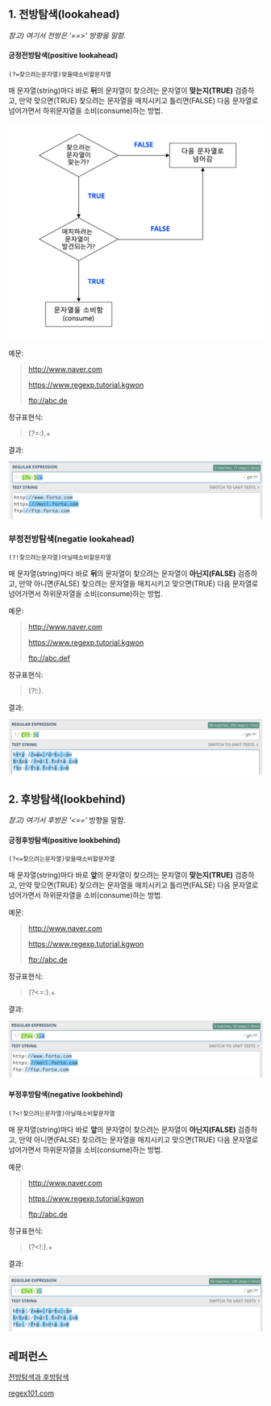 ## 1. 전방탐색(lookahead)

*참고) 여기서 전방은 '==>' 방향을 말함.*



#### 긍정전방탐색(positive lookahead)

 `(?=찾으려는문자열)맞을때소비할문자열`

매 문자열(string)마다 바로 **뒤**의 문자열이 찾으려는 문자열이 **맞는지(TRUE)** 검증하고, 만약 맞으면(TRUE) 찾으려는 문자열을 매치시키고 틀리면(FALSE) 다음 문자열로 넘어가면서 하위문자열을 소비(consume)하는 방법.



<img src="../miscellaneous/긍정전방탐색_플로우차트.png">

예문:

> http://www.naver.com
>
> https://www.regexp.tutorial.kgwon
>
> ftp://abc.de

정규표현식:

> (?=:).+

결과:

<img src="../miscellaneous/긍정전방탐색.png">



### 부정전방탐색(negatie lookahead)

`(?!찾으려는문자열)아닐때소비할문자열`

매 문자열(string)마다 바로 **뒤**의 문자열이 찾으려는 문자열이 **아닌지(FALSE)** 검증하고, 만약 아니면(FALSE) 찾으려는 문자열을 매치시키고 맞으면(TRUE) 다음 문자열로 넘어가면서 하위문자열을 소비(consume)하는 방법.



예문:

> http://www.naver.com
>
> https://www.regexp.tutorial.kgwon
>
> ftp://abc.def



정규표현식:

> (?!:).



결과:

<img src="../miscellaneous/부정전방탐색.png">



## 2. 후방탐색(lookbehind)

*참고) 여기서 후방은 '<=='* 방향을 말함.



#### 긍정후방탐색(positive lookbehind)

`(?<=찾으려는문자열)맞을때소비할문자열`

매 문자열(string)마다 바로 **앞**의 문자열이 찾으려는 문자열이 **맞는지(TRUE)** 검증하고, 만약 맞으면(TRUE) 찾으려는 문자열을 매치시키고 틀리면(FALSE) 다음 문자열로 넘어가면서 하위문자열을 소비(consume)하는 방법.



예문:

> http://www.naver.com
>
> https://www.regexp.tutorial.kgwon
>
> ftp://abc.de

정규표현식:

> (?<=:).+

결과:

<img src="../miscellaneous/긍정후방탐색.png">



#### 부정후방탐색(negative lookbehind)

`(?<!찾으려는문자열)아닐때소비할문자열`

매 문자열(string)마다 바로 **앞**의 문자열이 찾으려는 문자열이 **아닌지(FALSE)** 검증하고, 만약 아니면(FALSE) 찾으려는 문자열을 매치시키고 맞으면(TRUE) 다음 문자열로 넘어가면서 하위문자열을 소비(consume)하는 방법.



예문:

> http://www.naver.com
>
> https://www.regexp.tutorial.kgwon
>
> ftp://abc.de

정규표현식:

> (?<!:).+

결과:

<img src="../miscellaneous/부정후방탐색.png">





## 레퍼런스

[전방탐색과 후방탐색](http://minsone.github.io/regex/regexp-lookaround)

[regex101.com](https://regex101.com/)